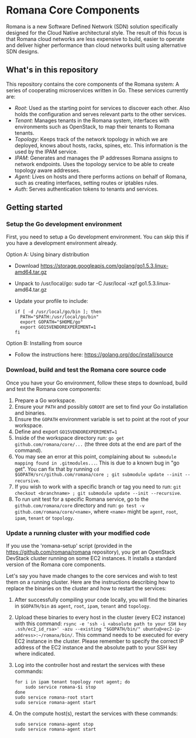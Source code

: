 # Romana Core Components
  		  
Romana is a new Software Defined Network (SDN) solution specifically designed
for the Cloud Native architectural style. The result of this focus is that
Romana cloud networks are less expensive to build, easier to operate and
deliver higher performance than cloud networks built using alternative SDN
designs.

## What's in this repository

This repository contains the core components of the Romana system: A series of
cooperating microservices written in Go. These services currently are:

* *Root*: Used as the starting point for services to discover each other. Also
holds the configuration and serves relevant parts to the other services.
* *Tenant*: Manages tenants in the Romana system, interfaces with environments
such as OpenStack, to map their tenants to Romana tenants.
* *Topology*: Keeps track of the network topology in which we are deployed,
knows about hosts, racks, spines, etc. This information is the used by the IPAM
service.
* *IPAM*: Generates and manages the IP addresses Romana assigns to network
endpoints. Uses the topology service to be able to create topology aware
addresses.
* *Agent*: Lives on hosts and there performs actions on behalf of Romana, such
as creating interfaces, setting routes or iptables rules.
* *Auth*: Serves authentication tokens to tenants and services.

## Getting started

### Setup the Go development environment

First, you need to setup a Go development environment. You can skip this if
you have a development environment already.

Option A: Using binary distribution

  * Download https://storage.googleapis.com/golang/go1.5.3.linux-amd64.tar.gz
  * Unpack to /usr/local/go: sudo tar -C /usr/local -xzf go1.5.3.linux-amd64.tar.gz
  * Update your profile to include:

      ```
      if [ -d /usr/local/go/bin ]; then
        PATH="$PATH:/usr/local/go/bin"
        export GOPATH="$HOME/go"
        export GO15VENDOREXPERIMENT=1
      fi
      ```

Option B: Installing from source

   * Follow the instructions here: https://golang.org/doc/install/source

### Download, build and test the Romana core source code

Once you have your Go environment, follow these steps to download, build and
test the Romana core components:

 1. Prepare a Go workspace.
 2. Ensure your `PATH` and possibly `GOROOT` are set to find your Go
    installation and binaries.
 3. Ensure the `GOPATH` environment variable is set to point at the root of your
    workspace.
 4. Define and export `GO15VENDOREXPERIMENT=1`
 5. Inside of the workspace directory run: `go get github.com/romana/core/...`
    (the three dots at the end are part of the command).
 6. You may see an error at this point, complaining about `No submodule mapping found in .gitmodules...`. This is due to a known bug in "go get". You can fix that by running `cd $GOPATH/src/github.com/romana/core ; git submodule update --init --recursive`.
 7. If you wish to work with a specific branch or tag you need to run: `git checkout <branchname> ; git submodule update --init --recursive`.
 8. To run unit test for a specific Romana service, go to the
    `github.com/romana/core` directory and run: `go test -v github.com/romana/core/<name>`, where `<name>` might be `agent`, `root`,
    `ipam`, `tenant` or `topology`.

### Update a running cluster with your modified code

If you use the 'romana-setup' script (provided in the https://github.com/romana/romana
repository), you get an OpenStack DevStack cluster running on some EC2
instances. It installs a standard version of the Romana core components.

Let's say you have made changes to the core services and wish to test them on a running
cluster. Here are the instructions describing how to replace the binaries on
the cluster and how to restart the services:

 1. After successfully compiling your code locally, you will find the binaries
    in `$GOPATH/bin` as `agent`, `root`, `ipam`, `tenant` and `topology`.
 2. Upload these binaries to every host in the cluster (every EC2 instance)
    with this command: `rsync -e 'ssh -i <absolute path to your SSH key .ssh/ec2_id_rsa>' -azu --existing "$GOPATH/bin/" ubuntu@<ec2-ip-address>:~/romana/bin/`. This command needs to be executed for every EC2 instance in the cluster. Please remember to specify the correct IP address of the EC2 instance and the absolute path to your SSH key where indicated.
 3. Log into the controller host and restart the services with these commands:

    ```
    for i in ipam tenant topology root agent; do
        sudo service romana-$i stop
    done
    sudo service romana-root start
    sudo service romana-agent start
    ```

 4. On the compute host(s), restart the services with these commands:

    ```
    sudo service romana-agent stop
    sudo service romana-agent start
    ```    


